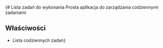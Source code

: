 {# Lista zadań do wykonania
Prosta aplikacja do zarządzania codziennymi zadaniami
## Właściwości
* Lista codziennych zadań}